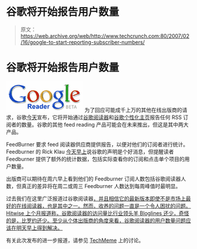 # 谷歌将开始报告用户数量

> 原文：<https://web.archive.org/web/http://www.techcrunch.com:80/2007/02/16/google-to-start-reporting-subscriber-numbers/>

# 谷歌将开始报告用户数量

[![](img/39de65a223c46a957df375ca0b8e95b8.png)](https://web.archive.org/web/20220816012320/http://reader.google.com/) 为了回应可能成千上万的其他在线出版商的请求，谷歌[今天](https://web.archive.org/web/20220816012320/http://googlereader.blogspot.com/2007/02/one-subscriber-two-subscribers-three.html)宣布，它将开始通过[谷歌阅读器](https://web.archive.org/web/20220816012320/http://reader.google.com/)和[谷歌个性化主页](https://web.archive.org/web/20220816012320/http://www.google.com/ig)报告任何 RSS 订阅者的数量。谷歌的其他 feed reading 产品可能会在未来推出，但这是其中两大产品。

FeedBurner 要求 feed 阅读器供应商提供报告，以便对他们的订阅者进行统计。Feedburner 的 Rick Klau [今天早上](https://web.archive.org/web/20220816012320/http://blogs.feedburner.com/feedburner/archives/2007/02/the_google_effect.php)说谷歌的声明是个好消息，但提醒读者 Feedburner 提供了额外的统计数据，包括实际查看你的订阅和点击单个项目的用户数量。

出版商可以期待在周六早上看到他们的 Feedburner 订阅人数包括谷歌阅读器人数，但真正的差异将在周二或周三 Feedburner 人数达到每周峰值时最明显。

过去我们在这里广泛报道过谷歌阅读器[，并且相信它的最新版本即使不是市场上最好的在线阅读器，也是其中之一。然而，收养的问题一直是一个令人困扰的问题。Hitwise 上个月报道称，谷歌阅读器的访问量比行业领头羊 Bloglines 还少，奇怪的是，比罗约还少。至少从个体出版商的角度来看，谷歌阅读器的用户数量问题应该在明天早上得到解决。](https://web.archive.org/web/20220816012320/http://www.beta.techcrunch.com/2006/09/28/google-reader-steps-it-up-with-new-version/)

有关此次发布的进一步报道，请参见 [TechMeme](https://web.archive.org/web/20220816012320/http://www.techmeme.com/070216/p39#a070216p39) 上的讨论。